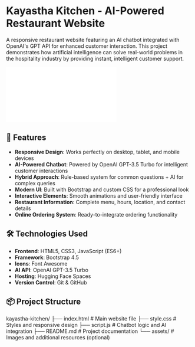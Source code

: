 # Kayastha Kitchen - AI-Powered Restaurant Website

A responsive restaurant website featuring an AI chatbot integrated with OpenAI's GPT API for enhanced customer interaction. This project demonstrates how artificial intelligence can solve real-world problems in the hospitality industry by providing instant, intelligent customer support.

![Restaurant Website Preview](file:///D:/Kayastha-Kitchen-project-main/Kayastha-Kitchen-project-main/index.html)

## 🚀 Features

- **Responsive Design**: Works perfectly on desktop, tablet, and mobile devices
- **AI-Powered Chatbot**: Powered by OpenAI GPT-3.5 Turbo for intelligent customer interactions
- **Hybrid Approach**: Rule-based system for common questions + AI for complex queries
- **Modern UI**: Built with Bootstrap and custom CSS for a professional look
- **Interactive Elements**: Smooth animations and user-friendly interface
- **Restaurant Information**: Complete menu, hours, location, and contact details
- **Online Ordering System**: Ready-to-integrate ordering functionality

## 🛠️ Technologies Used

- **Frontend**: HTML5, CSS3, JavaScript (ES6+)
- **Framework**: Bootstrap 4.5
- **Icons**: Font Awesome
- **AI API**: OpenAI GPT-3.5 Turbo
- **Hosting**: Hugging Face Spaces
- **Version Control**: Git & GitHub

## 📦 Project Structure
kayastha-kitchen/
├── index.html # Main website file
├── style.css # Styles and responsive design
├── script.js # Chatbot logic and AI integration
├── README.md # Project documentation
└── assets/ # Images and additional resources (optional)
